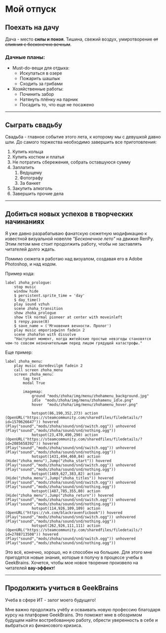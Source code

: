 # Мой отпуск 

## Поехать на дачу

Дача - место **силы и покоя**. Тишина, свежий воздух, умиротворение ~~от слияния с бесконечно вечным~~.

### Дачные планы:
* Must-do-вещи для отдыха:
    * Искупаться в озере
    * Пожарить шашлык
    * Сходить за грибами
* Хозяйственные работы:
    * Починить забор
    * Натянуть плёнку на парник
    * Посадить то, что еще не посажено
---

## Сыграть свадьбу

Свадьба - главное событие этого лета, к которому мы с девушкой давно шли.
До самого торжества необходимо завершить все приготовления: 
1. Купить кольца
2. Купить костюм и платья
3. Не потратить сбережения, собрать оставшуюся сумму
4. Заплатить
    1. Ведущему
    2. Фотографу
    3. За банкет
5. Закупить алкоголь
6. Завершить прочие дела
---

## Добиться новых успехов в творческих начинаниях

Я уже давно разрабатываю фанатскую сюжетную модификацию к известной визуальной новелле *"Бесконечное лето"* на движке RenPy. Этим летом мне стоит продолжить работу, чтобы не заставлять читателей долго ждать. 

Помимо сюжета я работаю над визуалом, создавая его в Adobe Photoshop, и над кодом. 

Пример кода: 
```
label zhoha_prologue:  
    stop music 
    window hide
    $ persistent.sprite_time = 'day'
    $ day_time()
    play sound vzhuh
    scene zhoha_transition
    show zhoha_prologue
    show tlk normal pioneer at center with moveinleft
    $ renpy.pause(8)
    $ save_name = ('Мгновения вечности. Пролог')
    play music emporiogwinn fadein 2
    scene zhohafon with dissolve     
    "Наступает момент, когда житейские простые невзгоды становятся чем-то совсем незначительным перед лицом грядущей катастрофы."
```
Еще пример:
```
label zhoha_menu:
    play music daredevilgm fadein 2
    call screen zhoha_menu
    screen zhoha_menu:
        tag test
        modal True
        
        imagemap: 
            ground "mods/zhoha/img/menu/zhohamenu_background.jpg"
            idle  "mods/zhoha/img/menu/zhohamenu_idle.png"
            hover  "mods/zhoha/img/menu/zhohamenu_hover.png"
            
            hotspot(86,190,352,273) action (OpenURL("https://steamcommunity.com/sharedfiles/filedetails/?id=1570626647")) hovered (Play("sound","mods/zhoha/sound/snd/switch.ogg")) unhovered (Play("sound","mods/zhoha/sound/snd/nothing.ogg"))
            hotspot(23,470,490,290) action (OpenURL("https://steamcommunity.com/sharedfiles/filedetails/?id=2085658392")) hovered (Play("sound","mods/zhoha/sound/snd/switch.ogg")) unhovered (Play("sound","mods/zhoha/sound/snd/nothing.ogg"))
            hotspot(1431,494,460,84) action (Hide("zhoha_menu"),Jump("zhoha_start")) hovered (Play("sound","mods/zhoha/sound/snd/switch.ogg")) unhovered (Play("sound","mods/zhoha/sound/snd/nothing.ogg"))
            hotspot(1469,627,383,82) action (Hide("zhoha_menu"),Jump("zhoha_titles")) hovered (Play("sound","mods/zhoha/sound/snd/switch.ogg")) unhovered (Play("sound","mods/zhoha/sound/snd/nothing.ogg"))
            hotspot(1487,785,355,80) action (Hide("zhoha_menu"),Jump("zhoha_return")) hovered (Play("sound","mods/zhoha/sound/snd/switch.ogg")) unhovered (Play("sound","mods/zhoha/sound/snd/nothing.ogg"))
            hotspot(114,926,109,109) action (OpenURL("https://vk.com/blackravenficbook")) hovered (Play("sound","mods/zhoha/sound/snd/switch.ogg")) unhovered (Play("sound","mods/zhoha/sound/snd/nothing.ogg"))
            hotspot(262,926,111,111) action (OpenURL("https://steamcommunity.com/sharedfiles/filedetails/?id=2788713508")) hovered (Play("sound","mods/zhoha/sound/snd/switch.ogg")) unhovered (Play("sound","mods/zhoha/sound/snd/nothing.ogg"))
```
Это всё, конечно, хорошо, но я способен на большее. Для этого мне пригодятся новые знания, которые я получу в процессе учебы в GeekBrains. Хочется, чтобы мое новое творение произвело на читателей __вау-эффект__!

---

## Продолжить учиться в GeekBrains
Учеба в сфере ИТ - залог моего будущего! 

Мне важно продолжать учёбу и осваивать новую профессию благодаря курсу на платформе GeekBrains. Это поможет мне в обозримом будущем найти востребованную работу, обрести уверенность в себе и выбраться из финансового кризиса.